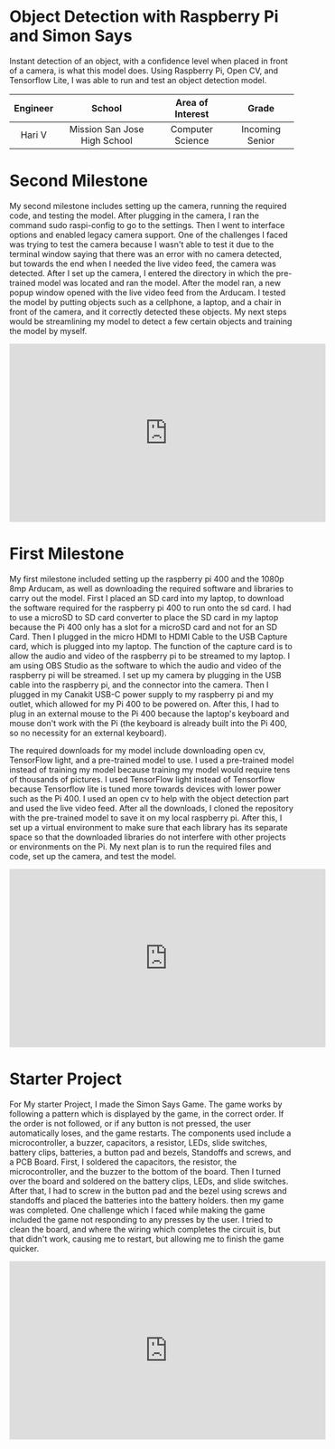 # Object Detection with Raspberry Pi and Simon Says
Instant detection of an object, with a confidence level when placed in front of a camera, is what this model does. Using Raspberry Pi, Open CV, and Tensorflow Lite, I was able to run and test an object detection model.

| **Engineer** | **School** | **Area of Interest** | **Grade** |
|:--:|:--:|:--:|:--:|
| Hari V | Mission San Jose High School | Computer Science | Incoming Senior

<!---
**Replace the BlueStamp logo below with an image of yourself and your completed project. Follow the guide [here](https://tomcam.github.io/least-github-pages/adding-images-github-pages-site.html) if you need help.**



![Headstone Image](logo.svg)
-->
  
<!---# Final Milestone-->
<!---
For your final milestone, explain the outcome of your project. Key details to include are:
- What you've accomplished since your previous milestone
- What your biggest challenges and triumphs were at BSE
- A summary of key topics you learned about
- What you hope to learn in the future after everything you've learned at BSE
-->


# Second Milestone
My second milestone includes setting up the camera, running the required code, and testing the model. After plugging in the camera, I ran the command sudo raspi-config to go to the settings. Then I went to interface options and enabled legacy camera support. One of the challenges I faced was trying to test the camera because I wasn't able to test it due to the terminal window saying that there was an error with no camera detected, but towards the end when I needed the live video feed, the camera was detected. After I set up the camera, I entered the directory in which the pre-trained model was located and ran the model. After the model ran, a new popup window opened with the live video feed from the Arducam. I tested the model by putting objects such as a cellphone, a laptop, and a chair in front of the camera, and it correctly detected these objects. My next steps would be streamlining my model to detect a few certain objects and training the model by myself. 
<!---
For your second milestone, explain what you've worked on since your previous milestone. You can highlight:
- Technical details of what you've accomplished and how they contribute to the final goal
- What has been surprising about the project so far
- Previous challenges you faced that you overcame
- What needs to be completed before your final milestone -->

<iframe width="560" height="315" src="https://www.youtube.com/embed/MZ-rnKBLxSw" title="YouTube video player" frameborder="0" allow="accelerometer; autoplay; clipboard-write; encrypted-media; gyroscope; picture-in-picture; web-share" allowfullscreen></iframe>


# First Milestone
My first milestone included setting up the raspberry pi 400 and the 1080p 8mp Arducam, as well as downloading the required software and libraries to carry out the model. First I placed an SD card into my laptop, to download the software required for the raspberry pi 400 to run onto the sd card. I had to use a microSD to SD card converter to place the SD card in my laptop because the Pi 400 only has a slot for a microSD card and not for an SD Card.  Then I plugged in the micro HDMI to HDMI Cable to the USB Capture card, which is plugged into my laptop. The function of the capture card is to allow the audio and video of the raspberry pi to be streamed to my laptop. I am using OBS Studio as the software to which the audio and video of the raspberry pi will be streamed. I set up my camera by plugging in the USB cable into the raspberry pi, and the connector into the camera. Then I plugged in my Canakit USB-C power supply to my raspberry pi and my outlet, which allowed for my Pi 400 to be powered on. After this, I had to plug in an external mouse to the Pi 400 because the laptop's keyboard and mouse don't work with the Pi (the keyboard is already built into the Pi 400, so no necessity for an external keyboard). 

The required downloads for my model include downloading open cv, TensorFlow light, and a pre-trained model to use. I used a pre-trained model instead of training my model because training my model would require tens of thousands of pictures. I used TensorFlow light instead of Tensorflow because Tensorflow lite is tuned more towards devices with lower power such as the Pi 400. I used an open cv to help with the object detection part and used the live video feed. After all the downloads, I cloned the repository with the pre-trained model to save it on my local raspberry pi. After this, I set up a virtual environment to make sure that each library has its separate space so that the downloaded libraries do not interfere with other projects or environments on the Pi. My next plan is to run the required files and code, set up the camera, and test the model.  
<!---
For your first milestone, describe what your project is and how you plan to build it. You can include:
- An explanation about the different components of your project and how they will all integrate together
- Technical progress you've made so far
- Challenges you're facing and solving in your future milestones
- What your plan is to complete your project
-->

<iframe width="560" height="315" src="https://www.youtube.com/embed/5RkA6z8jvus" title="YouTube video player" frameborder="0" allow="accelerometer; autoplay; clipboard-write; encrypted-media; gyroscope; picture-in-picture; web-share" allowfullscreen></iframe>


<!---# Schematics 
Here's where you'll put images of your schematics. [Tinkercad](https://www.tinkercad.com/blog/official-guide-to-tinkercad-circuits) and [Fritzing](https://fritzing.org/learning/) are both great resoruces to create professional schematic diagrams, though BSE recommends Tinkercad becuase it can be done easily and for free in the browser. 
-->
<!---
# Code
Here's where you'll put your code. The syntax below places it into a block of code. Follow the guide [here]([url](https://www.markdownguide.org/extended-syntax/)) to learn how to customize it to your project needs. 

```c++
void setup() {
  // put your setup code here, to run once:
  Serial.begin(9600);
  Serial.println("Hello World!");
}

void loop() {
  // put your main code here, to run repeatedly:

}
```
-->
<!---# Bill of Materials
Here's where you'll list the parts in your project. To add more rows, just copy and paste the example rows below.
Don't forget to place the link of where to buy each component inside the quotation marks in the corresponding row after href =. Follow the guide [here]([url](https://www.markdownguide.org/extended-syntax/)) to learn how to customize this to your project needs. 

| **Part** | **Note** | **Price** | **Link** |
|:--:|:--:|:--:|:--:|
| Item Name | What the item is used for | $Price | <a href="https://www.amazon.com/Arduino-A000066-ARDUINO-UNO-R3/dp/B008GRTSV6/"> Link </a> |
|:--:|:--:|:--:|:--:|
| Item Name | What the item is used for | $Price | <a href="https://www.amazon.com/Arduino-A000066-ARDUINO-UNO-R3/dp/B008GRTSV6/"> Link </a> |
|:--:|:--:|:--:|:--:|
| Item Name | What the item is used for | $Price | <a href="https://www.amazon.com/Arduino-A000066-ARDUINO-UNO-R3/dp/B008GRTSV6/"> Link </a> |
|:--:|:--:|:--:|:--:|-->


# Starter Project
For My starter Project, I made the Simon Says Game. The game works by following a pattern which is displayed by the game, in the correct order. If the order is not followed, or if any button is not pressed, the user automatically loses, and the game restarts. The components used include a microcontroller, a buzzer, capacitors, a resistor, LEDs, slide switches, battery clips, batteries, a button pad and bezels, Standoffs and screws, and a PCB Board. First, I soldered the capacitors, the resistor, the microcontroller, and the buzzer to the bottom of the board. Then I turned over the board and soldered on the battery clips, LEDs, and slide switches. After that, I had to screw in the button pad and the bezel using screws and standoffs and placed the batteries into the battery holders. then my game was completed. One challenge which I faced while making the game included the game not responding to any presses by the user. I tried to clean the board, and where the wiring which completes the circuit is, but that didn't work, causing me to restart, but allowing me to finish the game quicker.

<iframe width="560" height="315" src="https://www.youtube.com/embed/4YJrs3cAs38" title="YouTube video player" frameborder="0" allow="accelerometer; autoplay; clipboard-write; encrypted-media; gyroscope; picture-in-picture; web-share" allowfullscreen></iframe>
